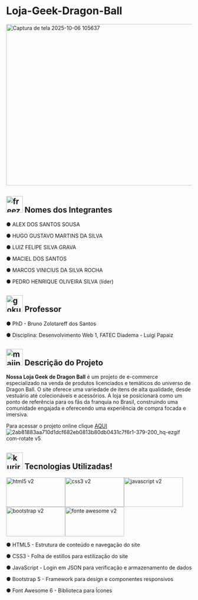 # **Loja-Geek-Dragon-Ball**
<div align-"center">

<img width="940" height="437" alt="Captura de tela 2025-10-06 105637" src="https://github.com/user-attachments/assets/d658b735-a7eb-4dcc-a1e3-9d08fdb2b4d6" />

## <img width="45" height="45" alt="freeza" src="https://github.com/user-attachments/assets/4bc37c62-93e9-4f0a-b26f-ba26b55a9f75" /> Nomes dos Integrantes </h2>

●	ALEX DOS SANTOS SOUSA

●	HUGO GUSTAVO MARTINS DA SILVA

●	LUIZ FELIPE SILVA GRAVA

●	MACIEL DOS SANTOS

●	MARCOS VINICIUS DA SILVA ROCHA

●	PEDRO HENRIQUE OLIVEIRA SILVA (líder)

## <img width="45" height="45" alt="goku" src="https://github.com/user-attachments/assets/3762705e-27b4-4b48-8061-ee0cc9e38a90" /> Professor </h2>

●	PhD - Bruno Zolotareff dos Santos

● Disciplina: Desenvolvimento Web 1, FATEC Diadema - Luigi Papaiz

## <img width="45" height="45" alt="majinboo" src="https://github.com/user-attachments/assets/d2a91602-6335-4fb0-8ce7-5cdbd1324d6a" /> Descrição do Projeto </h2>

**Nossa Loja Geek de Dragon Ball** é um projeto de e-commerce especializado na venda de produtos licenciados e temáticos do universo de Dragon Ball. O site oferece uma variedade de itens de alta qualidade, desde vestuário até colecionáveis e acessórios. A loja se posicionará como um ponto de referência para os fãs da franquia no Brasil, construindo uma comunidade engajada e oferecendo uma experiência de compra focada e imersiva.


Para acessar o projeto online clique [AQUI](https://pedhensilva.github.io/Loja-Geek-Dragon-Ball/)  ![2ab81883aa710d1dcf682eb0813b80db0431c7f6r1-379-200_hq-ezgif com-rotate v5](https://github.com/user-attachments/assets/19ac5fc2-978a-44d9-a05c-c86d630e81c0)


## <img width="45" height="45" alt="kuririn" src="https://github.com/user-attachments/assets/035dbe2f-3b05-4923-be75-72034293b686" /> Tecnologias Utilizadas! </h2>
<div align-"justify">
<img width="160" height="80" alt="html5 v2" src="https://github.com/user-attachments/assets/0008e88c-5064-424f-ae26-1a6688011eab" /><img width="160" height="80" alt="css3 v2" src="https://github.com/user-attachments/assets/284f87d1-d8e8-4c29-acc5-df4920185d78" /><img width="160" height="80" alt="javascript v2" src="https://github.com/user-attachments/assets/0fa85e52-6014-44e7-8dc7-fb1976b2a3c6" /><img width="160" height="80" alt="bootstrap v2" src="https://github.com/user-attachments/assets/333601a5-ea62-4e4a-a4ab-06b7c6478f4a" /><img width="160" height="80" alt="fonte awesome v2" src="https://github.com/user-attachments/assets/30630401-4308-4a02-832f-84a16931a38d" />
</div>

● HTML5 - Estrutura de conteúdo e navegação do site

● CSS3 - Folha de estillos para estilização do site

● JavaScript - Login em JSON para verificação e armazenamento de dados

● Bootstrap 5 - Framework para design e componentes responsivos

● Font Awesome 6 - Biblioteca para Ícones

 




